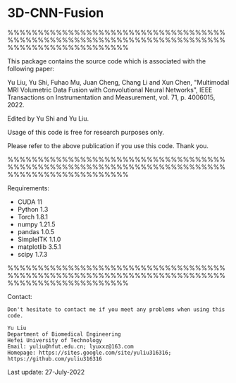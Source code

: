 # 3D-CNN-Fusion

%%%%%%%%%%%%%%%%%%%%%%%%%%%%%%%%%%%%%%%%%%%%%%%%%%%%%%%%%%%%%%%%%%%%%%%%%%%%%%%%%%%%%%%%%%%%

This package contains the source code which is associated with the following paper:

Yu Liu, Yu Shi, Fuhao Mu, Juan Cheng, Chang Li and Xun Chen, "Multimodal MRI Volumetric Data Fusion with Convolutional Neural Networks", IEEE Transactions on Instrumentation and Measurement, vol. 71, p. 4006015, 2022.

Edited by Yu Shi and Yu Liu.   

Usage of this code is free for research purposes only. 

Please refer to the above publication if you use this code. Thank you.

%%%%%%%%%%%%%%%%%%%%%%%%%%%%%%%%%%%%%%%%%%%%%%%%%%%%%%%%%%%%%%%%%%%%%%%%%%%%%%%%%%%%%%%%%%%%

Requirements:
- CUDA  11
- Python  1.3
- Torch  1.8.1
- numpy  1.21.5
- pandas 1.0.5
- SimpleITK 1.1.0
- matplotlib 3.5.1
- scipy 1.7.3


%%%%%%%%%%%%%%%%%%%%%%%%%%%%%%%%%%%%%%%%%%%%%%%%%%%%%%%%%%%%%%%%%%%%%%%%%%%%%%%%%%%%%%%%%%%%

Contact:

    Don't hesitate to contact me if you meet any problems when using this code.

    Yu Liu
    Department of Biomedical Engineering
    Hefei University of Technology                                                            
    Email: yuliu@hfut.edu.cn; lyuxxz@163.com
    Homepage: https://sites.google.com/site/yuliu316316; https://github.com/yuliu316316


Last update: 27-July-2022
